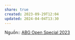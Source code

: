 ```yaml
---
share: true
created: 2023-09-29T12:04
updated: 2024-04-04T13:30
---
```

Nguồn:: [ABG Open Special 2023](../../../%CE%9E%20Ngu%E1%BB%93n/Kinh%20t%E1%BA%BF%20h%E1%BB%8Dc/ABG%20Open%20Special%202023.md)
